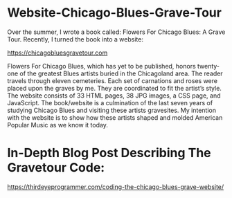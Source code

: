 # Website-Chicago-Blues-Grave-Tour
Over the summer, I wrote a book called: Flowers For Chicago Blues: A Grave Tour. Recently, I turned the book into a website: 

https://chicagobluesgravetour.com

Flowers For Chicago Blues, which has yet to be published, honors twenty-one of the greatest Blues artists buried in the Chicagoland area. The reader travels through eleven cemeteries. Each set of carnations and roses were placed upon the graves by me. They are coordinated to fit the artist’s style. The website consists of 33 HTML pages, 38 JPG images, a CSS page, and JavaScript. The book/website is a culmination of the last seven years of studying Chicago Blues and visiting these artists gravesites. My intention with the website is to show how these artists shaped and molded American Popular Music as we know it today.
# In-Depth Blog Post Describing The Gravetour Code:

https://thirdeyeprogrammer.com/coding-the-chicago-blues-grave-website/
